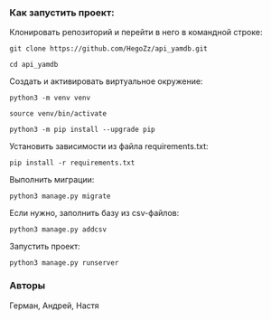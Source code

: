 ### Как запустить проект:

Клонировать репозиторий и перейти в него в командной строке:

```
git clone https://github.com/HegoZz/api_yamdb.git
```

```
cd api_yamdb
```

Cоздать и активировать виртуальное окружение:

```
python3 -m venv venv
```

```
source venv/bin/activate
```

```
python3 -m pip install --upgrade pip
```

Установить зависимости из файла requirements.txt:

```
pip install -r requirements.txt
```

Выполнить миграции:

```
python3 manage.py migrate
```

Если нужно, заполнить базу из csv-файлов:

```
python3 manage.py addcsv
```

Запустить проект:

```
python3 manage.py runserver
```
### Авторы
Герман, Андрей, Настя
